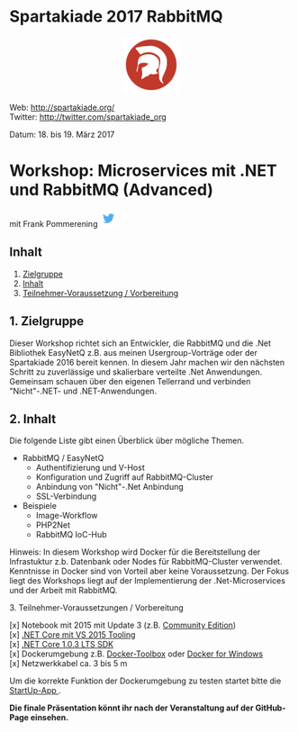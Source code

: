 # Spartakiade 2017 RabbitMQ
<p align="center"><img src="images/logo_spartakiade.png" width=100/></p>

Web: http://spartakiade.org/  
Twitter: http://twitter.com/spartakiade_org

Datum: 18. bis 19. März 2017

# Workshop: Microservices mit .NET und RabbitMQ (Advanced)
mit Frank Pommerening <a href="https://twitter.com/fpommerening"><img src="images/TwitterLogo.png" alt="Follow @fpommerening" width=30/></a> 

## Inhalt
1. [Zielgruppe](#zielgruppe)
2. [Inhalt](#inhalt)
3. [Teilnehmer-Voraussetzung / Vorbereitung](#voraussetzungen)

<a name="zielgruppe"></a>
## 1. Zielgruppe
Dieser Workshop richtet sich an Entwickler, die RabbitMQ und die .Net Bibliothek EasyNetQ z.B. aus meinen Usergroup-Vorträge oder der Spartakiade 2016 bereit kennen. 
In diesem Jahr machen wir den nächsten Schritt zu zuverlässige und skalierbare verteilte .Net Anwendungen. Gemeinsam schauen über den eigenen Tellerrand und verbinden "Nicht"-.NET- und .NET-Anwendungen. 

## 2. Inhalt

Die folgende Liste gibt einen Überblick über mögliche Themen.
- RabbitMQ / EasyNetQ
    - Authentifizierung und V-Host
    - Konfiguration und Zugriff auf RabbitMQ-Cluster
    - Anbindung von "Nicht"-.Net Anbindung
    - SSL-Verbindung
- Beispiele
   - Image-Workflow
   - PHP2Net
   - RabbitMQ IoC-Hub

Hinweis: In diesem Workshop wird Docker für die Bereitstellung der Infrastuktur z.b. Datenbank oder Nodes für RabbitMQ-Cluster verwendet. Kenntnisse in Docker sind von Vorteil aber keine Voraussetzung.
Der Fokus liegt des Workshops liegt auf der Implementierung der .Net-Microservices und der Arbeit mit RabbitMQ.

<a name="voraussetzungen"></a>
3. Teilnehmer-Voraussetzungen / Vorbereitung

[x] Notebook mit 2015 mit Update 3 (z.B. <a href="https://www.visualstudio.com/de-de/downloads/download-visual-studio-vs.aspx">Community Edition</a>)<br/>
[x] <a href="https://www.microsoft.com/net/core">.NET Core mit VS 2015 Tooling</a></br>
[x] <a href="https://go.microsoft.com/fwlink/?LinkID=836281">.NET Core 1.0.3 LTS SDK</a></br>
[x] Dockerumgebung z.B. <a href="https://www.docker.com/products/docker-toolbox">Docker-Toolbox</a> oder <a href="https://docs.docker.com/docker-for-windows/"> Docker for Windows</a><br/>
[x] Netzwerkkabel ca. 3 bis 5 m

Um die korrekte Funktion der Dockerumgebung zu testen startet bitte die <a href="startupApp.md" > StartUp-App </a>.

<b>Die finale Präsentation könnt ihr nach der Veranstaltung auf der GitHub-Page einsehen.</b>

